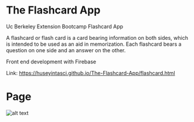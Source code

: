 # The Flashcard App
Uc Berkeley Extension Bootcamp  Flashcard App

A flashcard or flash card is a card bearing information on both sides, which is intended to be used as an aid in memorization. Each flashcard bears a question on one side and an answer on the other.

Front end development with Firebase

 Link: https://huseyintasci.github.io/The-Flashcard-App/flashcard.html



Page
===
![alt text](https://github.com/HUSEYINTASCI/The-Flashcard-App/blob/master/assets/images/flashcard.PNG)
